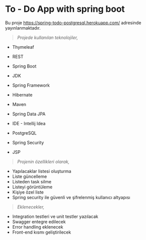# To - Do App with spring boot 

Bu proje https://spring-todo-postgresql.herokuapp.com/ adresinde yayınlanmaktadır.


> *Projede kullanılan teknolojiler,*

* Thymeleaf 

* REST

* Spring Boot

* JDK 

* Spring Framework

* Hibernate 

* Maven 

* Spring Data JPA 

* IDE - Intellij Idea

* PostgreSQL

* Spring Security 

* JSP

> *Projenin özellikleri olarak,*

* Yapılacaklar listesi oluşturma
* Liste güncelleme
* Listeden task silme
* Listeyi görüntüleme
* Kişiye özel liste
* Spring security ile güvenli ve şifrelenmiş kullanıcı altyapısı


> *Eklenecekler,*

* Integration testleri ve unit testler yazılacak
* Swagger entegre edilecek
* Error handling eklenecek
* Front-end kısmı geliştirilecek


